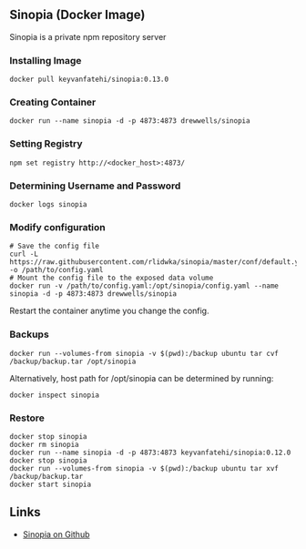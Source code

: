 ## Sinopia (Docker Image)

Sinopia is a private npm repository server

### Installing Image

`docker pull keyvanfatehi/sinopia:0.13.0`

### Creating Container

`docker run --name sinopia -d -p 4873:4873 drewwells/sinopia`

### Setting Registry

`npm set registry http://<docker_host>:4873/`

### Determining Username and Password

`docker logs sinopia`

### Modify configuration

```
# Save the config file
curl -L https://raw.githubusercontent.com/rlidwka/sinopia/master/conf/default.yaml -o /path/to/config.yaml
# Mount the config file to the exposed data volume
docker run -v /path/to/config.yaml:/opt/sinopia/config.yaml --name sinopia -d -p 4873:4873 drewwells/sinopia
```

Restart the container anytime you change the config.

### Backups

`docker run --volumes-from sinopia -v $(pwd):/backup ubuntu tar cvf /backup/backup.tar /opt/sinopia`

Alternatively, host path for /opt/sinopia can be determined by running:

`docker inspect sinopia`

### Restore

```
docker stop sinopia
docker rm sinopia
docker run --name sinopia -d -p 4873:4873 keyvanfatehi/sinopia:0.12.0
docker stop sinopia
docker run --volumes-from sinopia -v $(pwd):/backup ubuntu tar xvf /backup/backup.tar
docker start sinopia
```

## Links

* [Sinopia on Github](https://github.com/rlidwka/sinopia)
